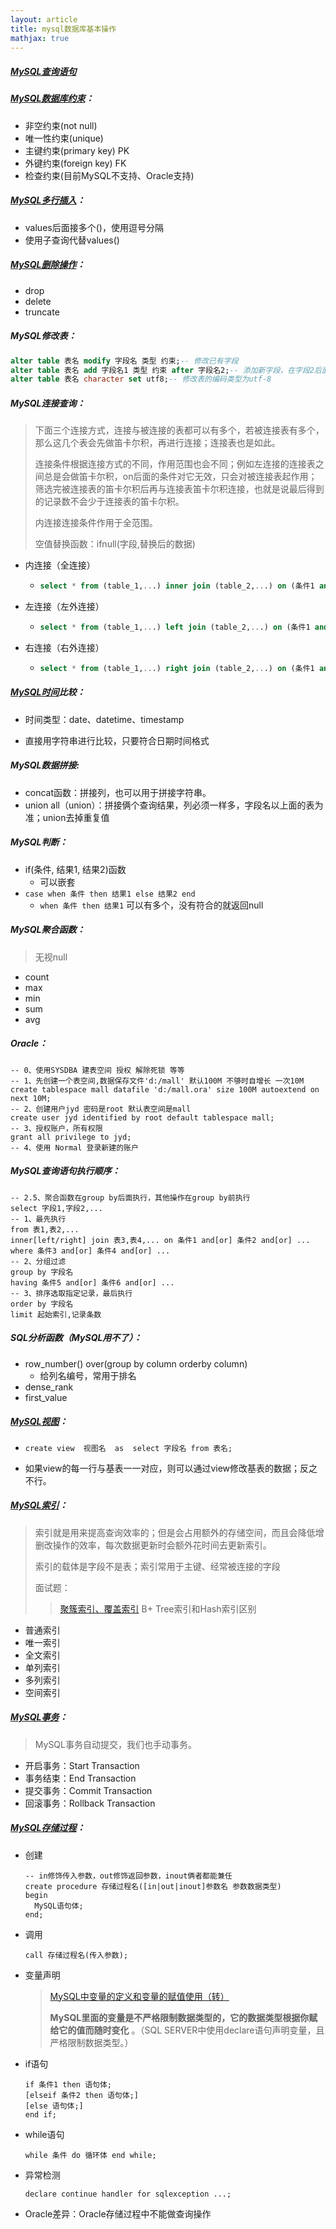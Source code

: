 ```yaml
---
layout: article
title: mysql数据库基本操作
mathjax: true
---
```

##### [MySQL查询语句](https://www.cnblogs.com/168vincent/p/9201089.html)

##### [MySQL数据库约束](https://blog.csdn.net/w_linux/article/details/79655073)：

- 非空约束(not null)
- 唯一性约束(unique)
- 主键约束(primary key) PK
- 外键约束(foreign key) FK
- 检查约束(目前MySQL不支持、Oracle支持)

##### [MySQL多行插入](https://blog.csdn.net/weixin_33809981/article/details/93811309)：

- values后面接多个()，使用逗号分隔
- 使用子查询代替values()

##### [MySQL删除操作](https://blog.csdn.net/z1015840017/article/details/90441222)：

- drop
- delete
- truncate

##### MySQL修改表：

```sql
alter table 表名 modify 字段名 类型 约束;-- 修改已有字段
alter table 表名 add 字段名1 类型 约束 after 字段名2;-- 添加新字段，在字段2后面
alter table 表名 character set utf8;-- 修改表的编码类型为utf-8
```

##### MySQL连接查询：

> 下面三个连接方式，连接与被连接的表都可以有多个，若被连接表有多个，那么这几个表会先做笛卡尔积，再进行连接；连接表也是如此。
>
> 连接条件根据连接方式的不同，作用范围也会不同；例如左连接的连接表之间总是会做笛卡尔积，on后面的条件对它无效，只会对被连接表起作用；筛选完被连接表的笛卡尔积后再与连接表笛卡尔积连接，也就是说最后得到的记录数不会少于连接表的笛卡尔积。
>
> 内连接连接条件作用于全范围。
>
> 空值替换函数：ifnull(字段,替换后的数据)

- 内连接（全连接）

  - ```sql
    select * from (table_1,...) inner join (table_2,...) on (条件1 and ...)
    ```

- 左连接（左外连接）

  - ```sql
    select * from (table_1,...) left join (table_2,...) on (条件1 and ...)-- 条件筛选被连接的表，对连接表无效
    ```

- 右连接（右外连接）

  - ```sql
    select * from (table_1,...) right join (table_2,...) on (条件1 and ...)
    ```

##### [MySQL时间](https://www.cnblogs.com/xuliuzai/p/10901425.html)比较：

- 时间类型：date、datetime、timestamp

- 直接用字符串进行比较，只要符合日期时间格式

##### MySQL数据拼接:

- concat函数：拼接列，也可以用于拼接字符串。
- union all（union）：拼接俩个查询结果，列必须一样多，字段名以上面的表为准；union去掉重复值

##### MySQL判断：

- if(条件, 结果1, 结果2)函数
  - 可以嵌套
- `case when 条件 then 结果1 else 结果2 end`
  - `when 条件 then 结果1` 可以有多个，没有符合的就返回null

##### MySQL聚合函数：

> 无视null

- count
- max
- min
- sum
- avg

##### Oracle：

```plsql
-- 0、使用SYSDBA 建表空间 授权 解除死锁 等等
-- 1、先创建一个表空间,数据保存文件'd:/mall' 默认100M 不够时自增长 一次10M
create tablespace mall datafile 'd:/mall.ora' size 100M autoextend on next 10M; 
-- 2、创建用户jyd 密码是root 默认表空间是mall
create user jyd identified by root default tablespace mall;
-- 3、授权账户，所有权限
grant all privilege to jyd;
-- 4、使用 Normal 登录新建的账户
```

##### MySQL查询语句执行顺序：

```mysql
-- 2.5、聚合函数在group by后面执行，其他操作在group by前执行
select 字段1,字段2,...
-- 1、最先执行
from 表1,表2,...
inner[left/right] join 表3,表4,... on 条件1 and[or] 条件2 and[or] ...
where 条件3 and[or] 条件4 and[or] ...
-- 2、分组过滤
group by 字段名
having 条件5 and[or] 条件6 and[or] ...
-- 3、排序选取指定记录，最后执行
order by 字段名
limit 起始索引,记录条数
```

##### SQL分析函数（MySQL用不了）：

- row_number() over(group by column orderby column)
  - 给列名编号，常用于排名
- dense_rank
- first_value

##### [MySQL视图](https://www.cnblogs.com/cshaptx4869/p/10481749.html)：

- ```mysql
  create view  视图名  as  select 字段名 from 表名;
  ```

- 如果view的每一行与基表一一对应，则可以通过view修改基表的数据；反之不行。

##### [MySQL索引](https://blog.csdn.net/weixin_41459547/article/details/87967502)：

> 索引就是用来提高查询效率的；但是会占用额外的存储空间，而且会降低增删改操作的效率，每次数据更新时会额外花时间去更新索引。
>
> 索引的载体是字段不是表；索引常用于主键、经常被连接的字段
>
> 面试题：
>
> > [聚簇索引、覆盖索引](https://blog.csdn.net/zycxnanwang/article/details/84447908)
> > B+ Tree索引和Hash索引区别

- 普通索引
- 唯一索引
- 全文索引
- 单列索引
- 多列索引
- 空间索引

##### [MySQL事务](https://blog.csdn.net/w_linux/article/details/79666086)：

> MySQL事务自动提交，我们也手动事务。

- 开启事务：Start Transaction
- 事务结束：End Transaction
- 提交事务：Commit Transaction
- 回滚事务：Rollback Transaction

##### [MySQL存储过程](https://blog.csdn.net/qq_33157666/article/details/87877246)：

- 创建

  ```mysql
  -- in修饰传入参数，out修饰返回参数，inout俩者都能兼任
  create procedure 存储过程名([in|out|inout]参数名 参数数据类型)
  begin
  	MySQL语句体;
  end;
  ```

- 调用

  ```mysql
  call 存储过程名(传入参数);
  ```

- 变量声明

  > [     MySQL中变量的定义和变量的赋值使用（转）        ](https://www.cnblogs.com/EasonJim/p/7966918.html)
  >
  > **MySQL里面的变量是不严格限制数据类型的，它的数据类型根据你赋给它的值而随时变化** 。（SQL SERVER中使用declare语句声明变量，且严格限制数据类型。） 

- if语句

  ```mysql
  if 条件1 then 语句体;
  [elseif 条件2 then 语句体;]
  [else 语句体;]
  end if;
  ```

- while语句

  ```mysql
  while 条件 do 循环体 end while;
  ```

- 异常检测

  ```mysql
  declare continue handler for sqlexception ...;
  ```

- Oracle差异：Oracle存储过程中不能做查询操作

